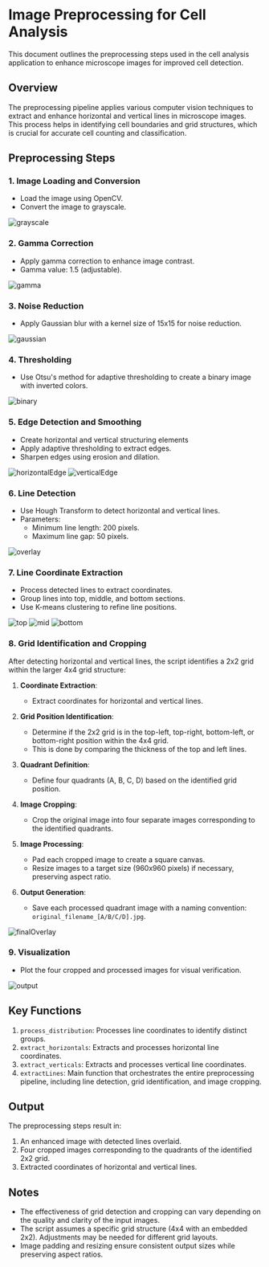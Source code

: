 # Image Preprocessing for Cell Analysis

This document outlines the preprocessing steps used in the cell analysis application to enhance microscope images for improved cell detection.

## Overview

The preprocessing pipeline applies various computer vision techniques to extract and enhance horizontal and vertical lines in microscope images. This process helps in identifying cell boundaries and grid structures, which is crucial for accurate cell counting and classification.

## Preprocessing Steps

### 1. Image Loading and Conversion
- Load the image using OpenCV.
- Convert the image to grayscale.

![grayscale](img_processing_steps/1_grayscale.png)

### 2. Gamma Correction

- Apply gamma correction to enhance image contrast.
- Gamma value: 1.5 (adjustable).

![gamma](img_processing_steps/2_gamma.png)

### 3. Noise Reduction

- Apply Gaussian blur with a kernel size of 15x15 for noise reduction.

![gaussian](img_processing_steps/3_gaussian.png)

### 4. Thresholding

- Use Otsu's method for adaptive thresholding to create a binary image with inverted colors.

 ![binary](img_processing_steps/4_binthresh.png) 

### 5. Edge Detection and Smoothing

- Create horizontal and vertical structuring elements 
- Apply adaptive thresholding to extract edges.
- Sharpen edges using erosion and dilation.

![horizontalEdge](img_processing_steps/5a_hedge.png)
![verticalEdge](img_processing_steps/5b_vedge.png)


### 6. Line Detection

- Use Hough Transform to detect horizontal and vertical lines.
- Parameters:
  - Minimum line length: 200 pixels.
  - Maximum line gap: 50 pixels.
 
![overlay](img_processing_steps/6_overlay.png)

### 7. Line Coordinate Extraction

- Process detected lines to extract coordinates.
- Group lines into top, middle, and bottom sections.
- Use K-means clustering to refine line positions.

![top](img_processing_steps/7a_top.png)
![mid](img_processing_steps/7b_middle.png)
![bottom](img_processing_steps/7c_bottom.png)

### 8. Grid Identification and Cropping

After detecting horizontal and vertical lines, the script identifies a 2x2 grid within the larger 4x4 grid structure:

1. **Coordinate Extraction**:
   - Extract coordinates for horizontal and vertical lines.

2. **Grid Position Identification**:
   - Determine if the 2x2 grid is in the top-left, top-right, bottom-left, or bottom-right position within the 4x4 grid.
   - This is done by comparing the thickness of the top and left lines.

3. **Quadrant Definition**:
   - Define four quadrants (A, B, C, D) based on the identified grid position.

4. **Image Cropping**:
   - Crop the original image into four separate images corresponding to the identified quadrants.

5. **Image Processing**:
   - Pad each cropped image to create a square canvas.
   - Resize images to a target size (960x960 pixels) if necessary, preserving aspect ratio.

6. **Output Generation**:
   - Save each processed quadrant image with a naming convention: `original_filename_[A/B/C/D].jpg`.

![finalOverlay](img_processing_steps/8_lineCoords.png)

### 9. Visualization

- Plot the four cropped and processed images for visual verification.

![output](img_processing_steps/9_output.png)

## Key Functions

1. `process_distribution`: Processes line coordinates to identify distinct groups.
2. `extract_horizontals`: Extracts and processes horizontal line coordinates.
3. `extract_verticals`: Extracts and processes vertical line coordinates.
4. `extractLines`: Main function that orchestrates the entire preprocessing pipeline, including line detection, grid identification, and image cropping.

## Output

The preprocessing steps result in:
1. An enhanced image with detected lines overlaid.
2. Four cropped images corresponding to the quadrants of the identified 2x2 grid.
3. Extracted coordinates of horizontal and vertical lines.

## Notes

- The effectiveness of grid detection and cropping can vary depending on the quality and clarity of the input images.
- The script assumes a specific grid structure (4x4 with an embedded 2x2). Adjustments may be needed for different grid layouts.
- Image padding and resizing ensure consistent output sizes while preserving aspect ratios.
